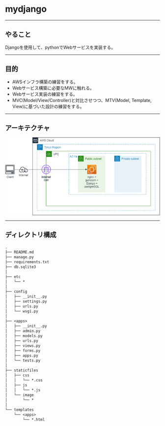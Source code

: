 # mydjango

---
## やること
Djangoを使用して、pythonでWebサービスを実装する。


---
## 目的
- AWSインフラ構築の練習をする。
- Webサービス構築に必要なMWに触れる。
- Webサービス実装の練習をする。
- MVC(Model/View/Controller)と対比させつつ、MTV(Model, Template, View)に基づいた設計の練習をする。


---
## アーキテクチャ

![代替テキスト](.\staticfiles\image\architecture.drawio.png "画像タイトル")


---
## ディレクトリ構成
    .
    ├── README.md
    ├── manage.py
    ├── requirements.txt
    ├── db.sqlite3
    │
    ├── etc
    │   └── *
    │
    ├── config
    │   ├── __init__.py
    │   ├── settings.py
    │   ├── urls.py
    │   └── wsgi.py
    │
    ├── <apps>
    │   ├── __init__.py
    │   ├── admin.py
    │   ├── models.py
    │   ├── urls.py
    │   ├── views.py
    │   ├── forms.py
    │   ├── apps.py
    │   └── tests.py
    │
    ├── staticfiles
    │   ├── css
    │   │   └── *.css
    │   ├── js
    │   │   └── *.js
    │   └── image
    │       └── *
    │      
    └── templates
        └── <apps>
            └── *.html
